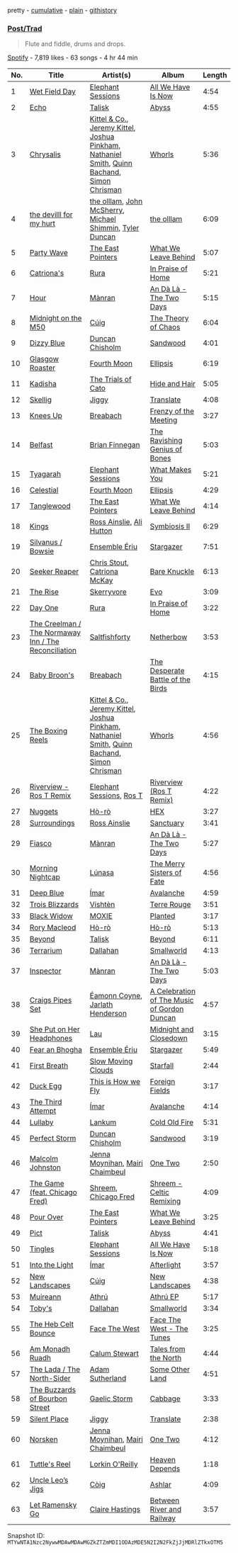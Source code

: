 pretty - [cumulative](/playlists/cumulative/37i9dQZF1DWT74qMgXYpy2.md) - [plain](/playlists/plain/37i9dQZF1DWT74qMgXYpy2) - [githistory](https://github.githistory.xyz/mackorone/spotify-playlist-archive/blob/main/playlists/plain/37i9dQZF1DWT74qMgXYpy2)

### [Post/Trad](https://open.spotify.com/playlist/37i9dQZF1DWT74qMgXYpy2)

> Flute and fiddle, drums and drops.

[Spotify](https://open.spotify.com/user/spotify) - 7,819 likes - 63 songs - 4 hr 44 min

| No. | Title | Artist(s) | Album | Length |
|---|---|---|---|---|
| 1 | [Wet Field Day](https://open.spotify.com/track/2M48LrC7HjICls1T6gcLnP) | [Elephant Sessions](https://open.spotify.com/artist/1C4qzAoWeKRKYqm26fKvWq) | [All We Have Is Now](https://open.spotify.com/album/36uqZhmDUmhpUL3wWuOJY5) | 4:54 |
| 2 | [Echo](https://open.spotify.com/track/7ltSWDRkYI2DoFJiv77XUz) | [Talisk](https://open.spotify.com/artist/1khU7sW2d95qMTDnyDfzBT) | [Abyss](https://open.spotify.com/album/4u7B3DAWWTgROfynsq9Fnf) | 4:55 |
| 3 | [Chrysalis](https://open.spotify.com/track/2DN7sLF8b1zNteuQF3K0e5) | [Kittel & Co.](https://open.spotify.com/artist/3SMwTQsbZGsqYnMaVXadmp), [Jeremy Kittel](https://open.spotify.com/artist/3uRqP5x3yw7M7lLOD4oRLz), [Joshua Pinkham](https://open.spotify.com/artist/7DjQGyRgHxQKjr7Ix8jwRE), [Nathaniel Smith](https://open.spotify.com/artist/3WQPULFK4VSAsB5tZQJfp3), [Quinn Bachand](https://open.spotify.com/artist/6r3J63PBwd7l52zv71CMof), [Simon Chrisman](https://open.spotify.com/artist/204EbnvfzRWfWxB3fGllvs) | [Whorls](https://open.spotify.com/album/3e7iuxBMDZOrKwqadLX5ux) | 5:36 |
| 4 | [the devilll for my hurt](https://open.spotify.com/track/60WxaaGabzMNP3DDEp8jll) | [the olllam](https://open.spotify.com/artist/6LtwY43IVeNpnireOVay0H), [John McSherry](https://open.spotify.com/artist/5nEfrmSzTJTnPKfiWTzqF8), [Michael Shimmin](https://open.spotify.com/artist/1VMHXqLWO7RFfipfzCBo6U), [Tyler Duncan](https://open.spotify.com/artist/1UUtAIL4wczhYJpz1ETPV4) | [the olllam](https://open.spotify.com/album/5HCvxUHZAvED2OaPk9yvTc) | 6:09 |
| 5 | [Party Wave](https://open.spotify.com/track/5JNWUlNXaGP81tkneEHTPE) | [The East Pointers](https://open.spotify.com/artist/0YAZ2nVxNnOeiGmNOxe8U3) | [What We Leave Behind](https://open.spotify.com/album/1v0UoQmT184bew89IkY6pH) | 5:07 |
| 6 | [Catriona's](https://open.spotify.com/track/4xQnsExKUq7QD4ixBu5cJx) | [Rura](https://open.spotify.com/artist/4kKrVjWrGR3f0MfYakhaH8) | [In Praise of Home](https://open.spotify.com/album/2Iy1tDgJBIHS96KOQ9pjl4) | 5:21 |
| 7 | [Hour](https://open.spotify.com/track/0SMc6BnOvn2h1b9X6GrNnN) | [Mànran](https://open.spotify.com/artist/0okPaVyeEjh0VJtfBdNPho) | [An Dà Là \- The Two Days](https://open.spotify.com/album/6tRjldxDGgnk1uLj9m7Tlg) | 5:15 |
| 8 | [Midnight on the M50](https://open.spotify.com/track/3OR4HSNVMZDeqh9zx3ktC4) | [Cúig](https://open.spotify.com/artist/2pu5Wum09mMWBsqLAiubW1) | [The Theory of Chaos](https://open.spotify.com/album/3rAomWEVh5GE7jYWtdA1kb) | 6:04 |
| 9 | [Dizzy Blue](https://open.spotify.com/track/0nAzhbAFIhNmfw6xMxDZRX) | [Duncan Chisholm](https://open.spotify.com/artist/63JJ2jJttIr23DTX1UeDCq) | [Sandwood](https://open.spotify.com/album/7FYV5bUhaVCM8wBjCCs0wA) | 4:01 |
| 10 | [Glasgow Roaster](https://open.spotify.com/track/6D3okp3uT22yXbRVwvOkJL) | [Fourth Moon](https://open.spotify.com/artist/1LZMdBdS9JvE66YUoipxa9) | [Ellipsis](https://open.spotify.com/album/7iD6pcGcJdzll95jqG1Lqx) | 6:19 |
| 11 | [Kadisha](https://open.spotify.com/track/02FrlgjziTVbewcolGVdrI) | [The Trials of Cato](https://open.spotify.com/artist/4IeC7nJG3VMbzXlObCCsYC) | [Hide and Hair](https://open.spotify.com/album/4tzSvK1Mo2GsW9jcIXrBd0) | 5:05 |
| 12 | [Skellig](https://open.spotify.com/track/1PS3ZIz5IAj5caQDupm0LH) | [Jiggy](https://open.spotify.com/artist/4tNONPUSLz4aSXLv779WMO) | [Translate](https://open.spotify.com/album/4I6lfQC7BYLugZrYWFfjdb) | 4:08 |
| 13 | [Knees Up](https://open.spotify.com/track/49RXdBY5e5w0iutd2OwloU) | [Breabach](https://open.spotify.com/artist/1HyT0AtzTH5lVzlm8yQgbI) | [Frenzy of the Meeting](https://open.spotify.com/album/2sywyHAUIELn9C4XNbVG7g) | 3:27 |
| 14 | [Belfast](https://open.spotify.com/track/0VqM9XNkPtRRNNCD09QDg7) | [Brian Finnegan](https://open.spotify.com/artist/20fwGjw7IpBUMzxjb3gvET) | [The Ravishing Genius of Bones](https://open.spotify.com/album/5FuSpSOXCFheIcXtCOtH2t) | 5:03 |
| 15 | [Tyagarah](https://open.spotify.com/track/2ntxq2PElCRIeRL07tTfd2) | [Elephant Sessions](https://open.spotify.com/artist/1C4qzAoWeKRKYqm26fKvWq) | [What Makes You](https://open.spotify.com/album/2uYClsymv40FZmo9WdPpP3) | 5:21 |
| 16 | [Celestial](https://open.spotify.com/track/7a02i8NUbKAJdgE4CLNQY9) | [Fourth Moon](https://open.spotify.com/artist/1LZMdBdS9JvE66YUoipxa9) | [Ellipsis](https://open.spotify.com/album/7iD6pcGcJdzll95jqG1Lqx) | 4:29 |
| 17 | [Tanglewood](https://open.spotify.com/track/6AKhS4ngIeynGPLPYp3aeB) | [The East Pointers](https://open.spotify.com/artist/0YAZ2nVxNnOeiGmNOxe8U3) | [What We Leave Behind](https://open.spotify.com/album/1v0UoQmT184bew89IkY6pH) | 4:14 |
| 18 | [Kings](https://open.spotify.com/track/2t6dq7278w9vxw0PDqz8OE) | [Ross Ainslie](https://open.spotify.com/artist/5qP1QgTFbxBrG4WXN0gRrq), [Ali Hutton](https://open.spotify.com/artist/72zr6hTSr85kBmNqaCMtwh) | [Symbiosis II](https://open.spotify.com/album/3EpS355iRGU2E2CFG0HMoq) | 6:29 |
| 19 | [Silvanus / Bowsie](https://open.spotify.com/track/050dPMMlfWrwnMknKnodLV) | [Ensemble Ériu](https://open.spotify.com/artist/0oHB4tkJo4hftYrw6lEfLj) | [Stargazer](https://open.spotify.com/album/6hwt7YS3wcKjUix4rvJlEn) | 7:51 |
| 20 | [Seeker Reaper](https://open.spotify.com/track/0RM0PFjIzPWE84D3Amh7gk) | [Chris Stout](https://open.spotify.com/artist/4nk1Ue0YUQetHZOI4z3d70), [Catriona McKay](https://open.spotify.com/artist/4jYK6urOYWLmDkI4YvJW3v) | [Bare Knuckle](https://open.spotify.com/album/0BqQkGT7Ljc5RiO2gYlVde) | 6:13 |
| 21 | [The Rise](https://open.spotify.com/track/6gcHT2hrKEdGffwGzG3Roe) | [Skerryvore](https://open.spotify.com/artist/0rvuzsIPX7eql9Iq8e8AUA) | [Evo](https://open.spotify.com/album/7bhiWquhzZW6Ec76ObFpWN) | 3:09 |
| 22 | [Day One](https://open.spotify.com/track/1PwJhD1Y652UbAqbNVjQef) | [Rura](https://open.spotify.com/artist/4kKrVjWrGR3f0MfYakhaH8) | [In Praise of Home](https://open.spotify.com/album/2Iy1tDgJBIHS96KOQ9pjl4) | 3:22 |
| 23 | [The Creelman / The Normaway Inn / The Reconciliation](https://open.spotify.com/track/4nFJorUU1eir4nMTaDSXDY) | [Saltfishforty](https://open.spotify.com/artist/5ic4df8KLBtz98rIndLR0b) | [Netherbow](https://open.spotify.com/album/3cyfAcGcRIpvnY2zHh0D3J) | 3:53 |
| 24 | [Baby Broon's](https://open.spotify.com/track/2JpwrvZ2xWiSguEVv2FbNM) | [Breabach](https://open.spotify.com/artist/1HyT0AtzTH5lVzlm8yQgbI) | [The Desperate Battle of the Birds](https://open.spotify.com/album/08YDV9rF0Z9ddI0URlSkdx) | 4:15 |
| 25 | [The Boxing Reels](https://open.spotify.com/track/066gEKJCygUI0SiCimbKTX) | [Kittel & Co.](https://open.spotify.com/artist/3SMwTQsbZGsqYnMaVXadmp), [Jeremy Kittel](https://open.spotify.com/artist/3uRqP5x3yw7M7lLOD4oRLz), [Joshua Pinkham](https://open.spotify.com/artist/7DjQGyRgHxQKjr7Ix8jwRE), [Nathaniel Smith](https://open.spotify.com/artist/3WQPULFK4VSAsB5tZQJfp3), [Quinn Bachand](https://open.spotify.com/artist/6r3J63PBwd7l52zv71CMof), [Simon Chrisman](https://open.spotify.com/artist/204EbnvfzRWfWxB3fGllvs) | [Whorls](https://open.spotify.com/album/3e7iuxBMDZOrKwqadLX5ux) | 4:56 |
| 26 | [Riverview \- Ros T Remix](https://open.spotify.com/track/0xZJyYT18TPAY88DUTXzGH) | [Elephant Sessions](https://open.spotify.com/artist/1C4qzAoWeKRKYqm26fKvWq), [Ros T](https://open.spotify.com/artist/4sG0aI4xrubRmrdWBIn4RO) | [Riverview \(Ros T Remix\)](https://open.spotify.com/album/5NMC03WQ3x1cwzUEWNR0Al) | 4:22 |
| 27 | [Nuggets](https://open.spotify.com/track/33dh8dpB2Q3lS4iWxQO5v8) | [Hò\-rò](https://open.spotify.com/artist/0zqsOJqQ7m8IvHwmouxK6e) | [HEX](https://open.spotify.com/album/0emiOxgohrFKdXV1XutEAP) | 3:27 |
| 28 | [Surroundings](https://open.spotify.com/track/0EZTWWEQbSwxtwuUqZl3Kj) | [Ross Ainslie](https://open.spotify.com/artist/5qP1QgTFbxBrG4WXN0gRrq) | [Sanctuary](https://open.spotify.com/album/0XFtEgflENqeSttLu2XX6S) | 3:41 |
| 29 | [Fiasco](https://open.spotify.com/track/7CJv342esjSwejNStEpWW9) | [Mànran](https://open.spotify.com/artist/0okPaVyeEjh0VJtfBdNPho) | [An Dà Là \- The Two Days](https://open.spotify.com/album/6tRjldxDGgnk1uLj9m7Tlg) | 5:27 |
| 30 | [Morning Nightcap](https://open.spotify.com/track/0phiCWlaRaxCO6N3fCs6P7) | [Lúnasa](https://open.spotify.com/artist/020YMlk8jpd2AKUi5B0OK1) | [The Merry Sisters of Fate](https://open.spotify.com/album/0JUZnN5JpisbUZ31305hVj) | 4:56 |
| 31 | [Deep Blue](https://open.spotify.com/track/65OZx87QPkV2aUejnqAwXr) | [Ímar](https://open.spotify.com/artist/0BdsizQXvwb1BPeEKqfuVs) | [Avalanche](https://open.spotify.com/album/4ffKraZegxQwhKvK69zuk5) | 4:59 |
| 32 | [Trois Blizzards](https://open.spotify.com/track/2j3M1i5HV6tzQQlUxisU3L) | [Vishtèn](https://open.spotify.com/artist/5EjAi7ZO8Ios2JF5esNoEf) | [Terre Rouge](https://open.spotify.com/album/0PHCsRqofKZzYeEA0mDq7x) | 3:51 |
| 33 | [Black Widow](https://open.spotify.com/track/6J8i1YypNC0ptPqGFGvvTu) | [MOXIE](https://open.spotify.com/artist/0JMUkKSGKIdDRjy14SVBpJ) | [Planted](https://open.spotify.com/album/0tQ7W6n6nWee0oThxydVWf) | 3:17 |
| 34 | [Rory Macleod](https://open.spotify.com/track/3dZdwCw2Pcv4PIw2HpqD3t) | [Hò\-rò](https://open.spotify.com/artist/0zqsOJqQ7m8IvHwmouxK6e) | [Hò\-rò](https://open.spotify.com/album/2iYFvATh48DR8wiGy5p4sw) | 5:13 |
| 35 | [Beyond](https://open.spotify.com/track/7xrZvMUdpMXTJUPl7XObtz) | [Talisk](https://open.spotify.com/artist/1khU7sW2d95qMTDnyDfzBT) | [Beyond](https://open.spotify.com/album/7jtSXw5Ff4tlW3dgac3nvW) | 6:11 |
| 36 | [Terrarium](https://open.spotify.com/track/5fMAL2ls7Dn5OpNNFzOPsi) | [Dallahan](https://open.spotify.com/artist/1MfVe0OhbAVIhlXv5yrOUo) | [Smallworld](https://open.spotify.com/album/2mG0x1Lat3hy0agbBuKrCZ) | 4:13 |
| 37 | [Inspector](https://open.spotify.com/track/6kFd7AKRB5VXT4oFlbKZDk) | [Mànran](https://open.spotify.com/artist/0okPaVyeEjh0VJtfBdNPho) | [An Dà Là \- The Two Days](https://open.spotify.com/album/6tRjldxDGgnk1uLj9m7Tlg) | 5:03 |
| 38 | [Craigs Pipes Set](https://open.spotify.com/track/6hoVvB3I5dDJZJc1MQYI02) | [Éamonn Coyne](https://open.spotify.com/artist/39iXrBtRWk8hVXRV2yHVmo), [Jarlath Henderson](https://open.spotify.com/artist/3GkTA5AsN61gGooCxFMi0O) | [A Celebration of The Music of Gordon Duncan](https://open.spotify.com/album/4bECft961dEBiP8YGnI5Ty) | 4:57 |
| 39 | [She Put on Her Headphones](https://open.spotify.com/track/7B2mHze9T4NespcBwnqp2L) | [Lau](https://open.spotify.com/artist/1BuUb23HHRYDgvSLnllUJS) | [Midnight and Closedown](https://open.spotify.com/album/0jNgRIqGqw9RrBRWSCejH0) | 3:15 |
| 40 | [Fear an Bhogha](https://open.spotify.com/track/3vlIqVmXTvWDQ014aWuOUy) | [Ensemble Ériu](https://open.spotify.com/artist/0oHB4tkJo4hftYrw6lEfLj) | [Stargazer](https://open.spotify.com/album/6hwt7YS3wcKjUix4rvJlEn) | 5:49 |
| 41 | [First Breath](https://open.spotify.com/track/1o4Hyq0d4cWdrfIqlxq840) | [Slow Moving Clouds](https://open.spotify.com/artist/1yCYI1iXHPoQR5tu7fbUAp) | [Starfall](https://open.spotify.com/album/6RfnInDCPvrnbcqGvXZss7) | 2:44 |
| 42 | [Duck Egg](https://open.spotify.com/track/6ZxEfnpt6fd0Be1JzdhHp1) | [This is How we Fly](https://open.spotify.com/artist/0zppS0FCwxOAiY4DqL7Sx5) | [Foreign Fields](https://open.spotify.com/album/2A9dbLuuHxL240fqAirIZC) | 3:17 |
| 43 | [The Third Attempt](https://open.spotify.com/track/2cBvlUcL2oF1iVdVyRfL0a) | [Ímar](https://open.spotify.com/artist/0BdsizQXvwb1BPeEKqfuVs) | [Avalanche](https://open.spotify.com/album/4ffKraZegxQwhKvK69zuk5) | 4:14 |
| 44 | [Lullaby](https://open.spotify.com/track/7gwa7ucwGF6KlBpvn3sIEL) | [Lankum](https://open.spotify.com/artist/2zPm4XzwKuPidtfKh92H2Z) | [Cold Old Fire](https://open.spotify.com/album/77RgTgt3go7p8k35zmwqsT) | 5:31 |
| 45 | [Perfect Storm](https://open.spotify.com/track/0vXDP8BAYL9CES8OGAcSms) | [Duncan Chisholm](https://open.spotify.com/artist/63JJ2jJttIr23DTX1UeDCq) | [Sandwood](https://open.spotify.com/album/7FYV5bUhaVCM8wBjCCs0wA) | 3:19 |
| 46 | [Malcolm Johnston](https://open.spotify.com/track/2t4fVhc0L5yKYEmrfR3WCS) | [Jenna Moynihan](https://open.spotify.com/artist/0wSxqd7IiEffLgMq2cDwB1), [Mairi Chaimbeul](https://open.spotify.com/artist/6kiz0ZkNWKOcb3C3wxlSEu) | [One Two](https://open.spotify.com/album/3klVIjcJCtmG7XQ7tGY81M) | 2:50 |
| 47 | [The Game \(feat\. Chicago Fred\)](https://open.spotify.com/track/59vFrWUiHpnxiw5rDu7PNQ) | [Shreem](https://open.spotify.com/artist/6a3T1Jaxb1TRzrA5a25ULi), [Chicago Fred](https://open.spotify.com/artist/1I3Gp1yJpyYmKrBUJLYRXh) | [Shreem \- Celtic Remixing](https://open.spotify.com/album/0aMWTnuWUNPn9yYWKiUnQJ) | 4:09 |
| 48 | [Pour Over](https://open.spotify.com/track/03wCAkj0mUAi3iflhioj9Z) | [The East Pointers](https://open.spotify.com/artist/0YAZ2nVxNnOeiGmNOxe8U3) | [What We Leave Behind](https://open.spotify.com/album/1v0UoQmT184bew89IkY6pH) | 3:25 |
| 49 | [Pict](https://open.spotify.com/track/697I80G9PCvJuPR2eQ6GK2) | [Talisk](https://open.spotify.com/artist/1khU7sW2d95qMTDnyDfzBT) | [Abyss](https://open.spotify.com/album/4u7B3DAWWTgROfynsq9Fnf) | 4:41 |
| 50 | [Tingles](https://open.spotify.com/track/4nQxVHvUNBXWDTTYh2DeIr) | [Elephant Sessions](https://open.spotify.com/artist/1C4qzAoWeKRKYqm26fKvWq) | [All We Have Is Now](https://open.spotify.com/album/36uqZhmDUmhpUL3wWuOJY5) | 5:18 |
| 51 | [Into the Light](https://open.spotify.com/track/4CRFusPzKiPpRr7hWOoaUk) | [Ímar](https://open.spotify.com/artist/0BdsizQXvwb1BPeEKqfuVs) | [Afterlight](https://open.spotify.com/album/43DarYsvUv9ljGzt666wqr) | 3:57 |
| 52 | [New Landscapes](https://open.spotify.com/track/7iIfbExbiZVADuAbR87zcg) | [Cúig](https://open.spotify.com/artist/2pu5Wum09mMWBsqLAiubW1) | [New Landscapes](https://open.spotify.com/album/4XNhDQecaXiLnqJZ6CxIYR) | 4:38 |
| 53 | [Muireann](https://open.spotify.com/track/5eykuRCFGEUeLNvIuRRI7v) | [Athrú](https://open.spotify.com/artist/2LJuREc7TK7A9zsaYFX92Z) | [Athrú EP](https://open.spotify.com/album/65xrfabCqPb8ZM13NPdFz0) | 5:17 |
| 54 | [Toby's](https://open.spotify.com/track/6yEO2VVprf95Akbj8DgQc8) | [Dallahan](https://open.spotify.com/artist/1MfVe0OhbAVIhlXv5yrOUo) | [Smallworld](https://open.spotify.com/album/2mG0x1Lat3hy0agbBuKrCZ) | 3:34 |
| 55 | [The Heb Celt Bounce](https://open.spotify.com/track/7oCEDwsTWQMsITFjYRKa3F) | [Face The West](https://open.spotify.com/artist/0nLblqj6r0GsEIWfuB8XWX) | [Face The West \- The Tunes](https://open.spotify.com/album/2Lv5lA2ECESaYNqDySctsg) | 3:25 |
| 56 | [Am Monadh Ruadh](https://open.spotify.com/track/5RaqkeecSuuTqFEbKujj21) | [Calum Stewart](https://open.spotify.com/artist/6yLbLTmp13cuzEIgSLiNzJ) | [Tales from the North](https://open.spotify.com/album/2ckc5FyKrBrjIzOUzxbwuA) | 4:44 |
| 57 | [The Lada / The North\-Sider](https://open.spotify.com/track/3P1CT9bFOyOG2x8P37Yf0y) | [Adam Sutherland](https://open.spotify.com/artist/4JW3glxwpviIQuTmjYx6AD) | [Some Other Land](https://open.spotify.com/album/5SC115tnsKygDQbVnPF14k) | 4:51 |
| 58 | [The Buzzards of Bourbon Street](https://open.spotify.com/track/75ydaVoSQ33ht7NJ8E9sNO) | [Gaelic Storm](https://open.spotify.com/artist/5dlzTgw97q5k5ws89Ww1UK) | [Cabbage](https://open.spotify.com/album/6I2oyoC4Wtc75Z8B7x7BEG) | 3:33 |
| 59 | [Silent Place](https://open.spotify.com/track/63TBioMfHQUHSCOXwtYPRY) | [Jiggy](https://open.spotify.com/artist/4tNONPUSLz4aSXLv779WMO) | [Translate](https://open.spotify.com/album/4I6lfQC7BYLugZrYWFfjdb) | 2:38 |
| 60 | [Norsken](https://open.spotify.com/track/2Wgv3fb1QXShCbPQYgsngU) | [Jenna Moynihan](https://open.spotify.com/artist/0wSxqd7IiEffLgMq2cDwB1), [Mairi Chaimbeul](https://open.spotify.com/artist/6kiz0ZkNWKOcb3C3wxlSEu) | [One Two](https://open.spotify.com/album/3klVIjcJCtmG7XQ7tGY81M) | 4:12 |
| 61 | [Tuttle's Reel](https://open.spotify.com/track/55T8dngArgGkHMA5a46jK6) | [Lorkin O'Reilly](https://open.spotify.com/artist/4NQg2mwGxphbDjrkc1Rb6l) | [Heaven Depends](https://open.spotify.com/album/3TZjNSWnlMnNiQGJtwoGp5) | 1:18 |
| 62 | [Uncle Leo’s Jigs](https://open.spotify.com/track/2fuXOf6NMSgNFvb6qWoNBR) | [Còig](https://open.spotify.com/artist/14wzbXrXfprztP82yWdetC) | [Ashlar](https://open.spotify.com/album/3KdOfNMb7diwJuBK78hmVD) | 4:09 |
| 63 | [Let Ramensky Go](https://open.spotify.com/track/3lJEdmXJRDdCx4AMeGfVqd) | [Claire Hastings](https://open.spotify.com/artist/61AuimKILFw6yaMHOwwfTh) | [Between River and Railway](https://open.spotify.com/album/3AsOLSILgLyvcSNd5NQjHt) | 3:57 |

Snapshot ID: `MTYwNTA1Nzc2NywwMDAwMDAwMGZkZTZmMDI1ODAzMDE5N2I2N2FkZjJjMDRlZTkxOTM5`
